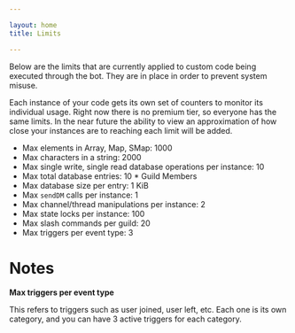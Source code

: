 ```yaml
---

layout: home
title: Limits

---
```


Below are the limits that are currently applied to custom code being executed through the bot. They are in place in order to prevent system misuse.

Each instance of your code gets its own set of counters to monitor its individual usage. Right now there is no premium tier, so everyone has the same limits. In the near future the ability to view an approximation of how close your instances are to reaching each limit will be added.

* Max elements in Array, Map, SMap: 1000
* Max characters in a string: 2000
* Max single write, single read database operations per instance: 10
* Max total database entries: 10 * Guild Members
* Max database size per entry: 1 KiB
* Max `sendDM` calls per instance: 1
* Max channel/thread manipulations per instance: 2
* Max state locks per instance: 100
* Max slash commands per guild: 20
* Max triggers per event type: 3

# Notes

**Max triggers per event type**

This refers to triggers such as user joined, user left, etc. Each one is its own category, and you can have 3 active triggers for each category.